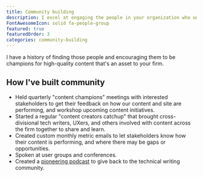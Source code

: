 ```yaml
---
title: Community building
description: I excel at engaging the people in your organization who understand the benefits of good content to retain institutional knowledge.
FontAwesomeIcon: solid fa-people-group
featured: true
featuredOrder: 3
categories: community-building
---
```


I have a history of finding those people and encouraging them to be champions for high-quality content that's an asset to your firm.

## How I've built community

- Held quarterly "content champions" meetings with interested stakeholders to get their feedback on how our content and site are performing, and workshop upcoming content initiatives.
- Started a regular "content creators catchup" that brought cross-divisional tech writers, UXers, and others involved with content across the firm together to share and learn.
- Created custom monthly metric emails to let stakeholders know how their content is performing, and where there may be gaps or opportunities.
- Spoken at user groups and conferences.
- Created a [pioneering podcast](/podcasts/) to give back to the technical writing community.
